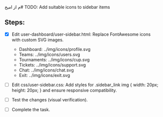 م از امیخ# TODO: Add suitable icons to sidebar items

## Steps:

- [x] Edit user-dashboard/user-sidebar.html: Replace FontAwesome icons with custom SVG images.
  - Dashboard: ../img/icons/profile.svg
  - Teams: ../img/icons/users.svg
  - Tournaments: ../img/icons/cup.svg
  - Tickets: ../img/icons/support.svg
  - Chat: ../img/icons/chat.svg
  - Exit: ../img/icons/exit.svg

- [ ] Edit css/user-sidebar.css: Add styles for .sidebar_link img { width: 20px; height: 20px; } and ensure responsive compatibility.

- [ ] Test the changes (visual verification).

- [ ] Complete the task.
